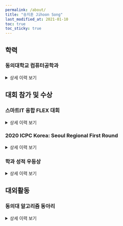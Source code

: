 ```yaml
---
permalink: /about/
title: "송지훈 Jihoon Song"
last_modified_at: 2021-01-10
toc: true
toc_sticky: true
---
```

## 학력

### 동의대학교 컴퓨터공학과

<details>
<summary>상세 이력 보기</summary>
<div markdown="1">

* 2018.03 ~
* 학사

</div>
</details>

## 대회 참가 및 수상

### 스마트IT 융합 FLEX 대회

<details>
<summary>상세 이력 보기</summary>
<div markdown="1">

* 2020.12
* 장려상
* 로봇청소기와 제어 앱 제작
* 본인 수행 업무: Android 로봇청소기 제어 앱 제작

</div>
</details>


### 2020 ICPC Korea: Seoul Regional First Round

<details>
<summary>상세 이력 보기</summary>
<div markdown="1">

* 2020.10
* 252nd / 334th
* Team Name: HACKjeongdap
* Scoreboard: [http://icpckorea.org/2020/preliminary/scoreboard/dbda78f0e4/](http://icpckorea.org/2020/preliminary/scoreboard/dbda78f0e4/)

</div>
</details>



### 학과 성적 우등상

<details>
<summary>상세 이력 보기</summary>
<div markdown="1">

* 2018.07
* 수석

</div>
</details>
  
## 대외활동

### 동의대 알고리즘 동아리

<details>
<summary>상세 이력 보기</summary>
<div markdown="1">

* 2020.12 ~
* 회장

</div>
</details>
